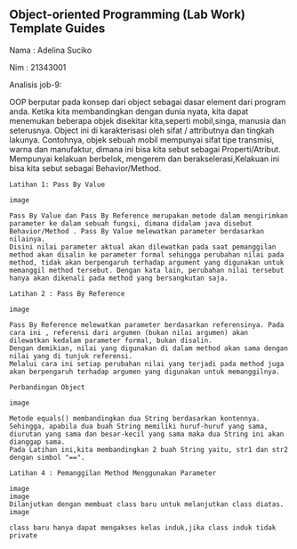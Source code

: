 ## Object-oriented Programming (Lab Work) Template Guides
Nama : Adelina Suciko

Nim : 21343001

Analisis job-9:

OOP berputar pada konsep dari object sebagai dasar element dari program anda. Ketika kita membandingkan dengan dunia nyata, kita dapat menemukan beberapa objek disekitar kita,seperti mobil,singa, manusia dan seterusnya. Object ini di karakterisasi oleh sifat / attributnya dan tingkah lakunya. Contohnya, objek sebuah mobil mempunyai sifat tipe transmisi, warna dan manufaktur, dimana ini bisa kita sebut sebagai Properti/Atribut. Mempunyai kelakuan berbelok, mengerem dan berakselerasi,Kelakuan ini bisa kita sebut sebagai Behavior/Method.

    Latihan 1: Pass By Value

    image

    Pass By Value dan Pass By Reference merupakan metode dalam mengirimkan parameter ke dalam sebuah fungsi, dimana didalam java disebut Behavior/Method . Pass By Value melewatkan parameter berdasarkan nilainya.
    Disini nilai parameter aktual akan dilewatkan pada saat pemanggilan method akan disalin ke parameter formal sehingga perubahan nilai pada method, tidak akan berpengaruh terhadap argument yang digunakan untuk memanggil method tersebut. Dengan kata lain, perubahan nilai tersebut hanya akan dikenali pada method yang bersangkutan saja.

    Latihan 2 : Pass By Reference

    image

    Pass By Reference melewatkan parameter berdasarkan referensinya. Pada cara ini , referensi dari argumen (bukan nilai argumen) akan dilewatkan kedalam parameter formal, bukan disalin.
    Dengan demikian, nilai yang digunakan di dalam method akan sama dengan nilai yang di tunjuk referensi.
    Melalui cara ini setiap perubahan nilai yang terjadi pada method juga akan berpengaruh terhadap argumen yang digunakan untuk memanggilnya.

    Perbandingan Object

    image

    Metode equals() membandingkan dua String berdasarkan kontennya. Sehingga, apabila dua buah String memiliki huruf-huruf yang sama, diurutan yang sama dan besar-kecil yang sama maka dua String ini akan dianggap sama.
    Pada Latihan ini,kita membandingkan 2 buah String yaitu, str1 dan str2 dengan simbol "==".

    Latihan 4 : Pemanggilan Method Menggunakan Parameter

    image
    image
    Dilanjutkan dengan membuat class baru untuk melanjutkan class diatas.
    image

    class baru hanya dapat mengakses kelas induk,jika class induk tidak private
